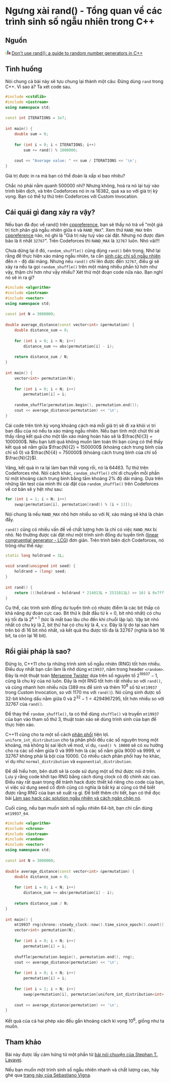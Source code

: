 # Ngưng xài rand() - Tổng quan về các trình sinh số ngẫu nhiên trong C++

## Nguồn

<img src="../../../assets/images/codeforces.png" width="16" height="16"/> [Don't use rand(): a guide to random number generators in C++](https://codeforces.com/blog/entry/61587)

## Tình huống

Nói chung cả bài này sẽ tựu chung lại thành một câu: Đừng dùng `rand` trong C++. Vì sao à? Ta xét code sau.


```cpp
#include <cstdlib>
#include <iostream>
using namespace std;

const int ITERATIONS = 1e7;

int main() {
    double sum = 0;

    for (int i = 0; i < ITERATIONS; i++)
        sum += rand() % 1000000;

    cout << "Average value: " << sum / ITERATIONS << '\n';
}
```

Giá trị được in ra mà bạn có thể đoán là xấp xỉ bao nhiêu?

Chắc nó phải nằm quanh 500000 nhỉ? Nhưng không, hoá ra nó lại tuỳ vào trình biên dịch, và trên Codeforces nó in ra 16382, quá xa so với giá trị kỳ vọng. Bạn có thể tự thử trên Codeforces với Custom Invocation.

## Cái quái gì đang xảy ra vậy?

Nếu bạn đã đọc về rand() trên [cppreference](https://en.cppreference.com/w/cpp/numeric/random/rand), bạn sẽ thấy nó trả về "một giá trị tích phân giả ngẫu nhiên giữa `0` và `RAND_MAX`". Xem thử `RAND_MAX` trên [cppreference](https://en.cppreference.com/w/cpp/numeric/random/RAND_MAX) nào, nó ghi là "Giá trị này tuỳ vào cài đặt. Nhưng nó được đảm bảo là ít nhất `32767`". Trên Codeforces thì `RAND_MAX` là `32767` luôn. Nhỏ vãi!!!

Chưa dừng lại ở đó, `random_shuffle()` cũng dùng `rand()` bên trong. Nhớ lại rằng để thực hiện xáo mảng ngẫu nhiên, ta cần [sinh các chỉ số ngẫu nhiên](https://en.wikipedia.org/wiki/Fisher%E2%80%93Yates_shuffle#The_modern_algorithm) đến $n$ - độ dài mảng. Nhưng nếu `rand()` chỉ lên được đến `32767`, điều gì sẽ xảy ra nếu ta gọi `random_shuffle()` trên một mảng nhiều phần tử hơn như vậy, thậm chí hơn như vậy nhiều? Xét thử một đoạn code nữa nào. Bạn nghĩ nó sẽ in ra gì?

```cpp
#include <algorithm>
#include <iostream>
#include <vector>
using namespace std;

const int N = 3000000;

double average_distance(const vector<int> &permutation) {
    double distance_sum = 0;

    for (int i = 0; i < N; i++)
        distance_sum += abs(permutation[i] - i);

    return distance_sum / N;
}

int main() {
    vector<int> permutation(N);

    for (int i = 0; i < N; i++)
        permutation[i] = i;

    random_shuffle(permutation.begin(), permutation.end());
    cout << average_distance(permutation) << '\n';
}
```

Cái code trên tính kỳ vọng khoảng cách mà mỗi giá trị sẽ đi xa khỏi vị trí ban đầu của nó nếu ta xáo mảng ngẫu nhiên. Nếu bạn tính một chút thì sẽ thấy rằng kết quả cho một lần xáo mảng hoàn hảo sẽ là $\frac{N}{3} = 1000000$. Nếu bạn lười quá không muốn làm toán thì bạn cũng có thể thấy kết quả sẽ nằm giữa $\frac{N}{2} = 1500000$ (khoảng cách trung bình của chỉ số $0$) và $\frac{N}{4} = 750000$ (khoảng cách trung bình của chỉ số $\frac{N}{2}$).

Vâng, kết quả in ra lại làm bạn thất vọng rồi, nó là 64463. Tự thử trên Codeforces nhé. Nói cách khác, `random_shuffle()` chỉ di chuyển mỗi phần tử một khoảng cách trung bình bằng tầm khoảng 2% độ dài mảng. Dựa trên những lần test của mình thì cài đặt của `random_shuffle()` trên Codeforces về cơ bản sẽ y hệt như sau:

```cpp
for (int i = 1; i < N; i++)
    swap(permutation[i], permutation[rand() % (i + 1)]);
```

Nói chung là nếu `RAND_MAX` nhỏ hơn nhiều so với $N$, xáo mảng sẽ khá là chán đấy.

`rand()` cũng có nhiều vấn đề về chất lượng hơn là chỉ có việc `RAND_MAX` bị nhỏ. Nó thường được cài đặt như một trình sinh đồng dư tuyến tính ([linear congruential generator - LCG](https://en.wikipedia.org/wiki/Linear_congruential_generator)) đơn giản. Trên trình biên dịch Codeforces, nó trông như thế này:

```cpp
static long holdrand = 1L;

void srand(unsigned int seed) {
    holdrand = (long) seed;
}

int rand() {
    return (((holdrand = holdrand * 214013L + 2531011L) >> 16) & 0x7fff);
}
```

Cụ thể, các trình sinh đồng dư tuyến tính có nhược điểm là các bit thấp có khả năng dự đoán cực cao. Bit thứ k (bắt đầu từ k = 0, bit nhỏ nhất) có chu kỳ tối đa là $2^{k+1}$ (tức là mất bao lâu cho đến khi chuỗi lặp lại). Vậy bit nhỏ nhất có chu kỳ là 2, bit thứ hai có chu kỳ là 4, v.v. Đây là lý do tại sao hàm trên bỏ đi 16 bit nhỏ nhất, và kết quả thu được tối đa là 32767 (nghĩa là bỏ 16 bit, ta còn lại 16 bit).

## Rồi giải pháp là sao?

Đừng lo, C++11 cho ta những trình sinh số ngẫu nhiên (RNG) tốt hơn nhiều. Điều duy nhất bạn cần làm là nhớ dùng `mt19937`, nằm trong header `<random>`. Đây là một thuật toán [Mersenne Twister](https://en.wikipedia.org/wiki/Mersenne_Twister) dựa trên số nguyên tố $2^{19937} - 1$, cũng là chu kỳ của nó luôn. Đây là một RNG tốt hơn rất nhiều so với `rand()`, và cũng nhanh hơn nhiều nữa (389 ms để sinh và thêm $10^8$ số từ `mt19937` trong Custom Invocation, so với 1170 ms với `rand()`). Nó cũng sinh được số 32-bit không dấu nằm giữa $0$ và $2^{32} - 1 = 4294967295$, tốt hơn nhiều so với $32767$ của `rand()`.

Để thay thế `random_shuffle()`, ta có thể dùng `shuffle()` và truyền `mt19937` của bạn vào tham số thứ 3, thuật toán xáo sẽ dùng trình sinh của bạn để thực hiện xáo.

C++11 cũng cho ta một số cách [phân phối](https://en.cppreference.com/w/cpp/numeric/random) tiện lợi. `uniform_int_distribution` cho ta phân phối đều các số nguyên trong một khoảng, mà không bị sai lệch về mod, ví dụ, `rand() % 10000` sẽ có xu hướng cho ra các số nằm giữa 0 và 999 hơn là các số nằm giữa 9000 và 9999, vì 32767 không phải là bội của 10000. Có nhiều cách phân phối hay ho khác, ví dụ như `normal_distribution` và `exponential_distribution`.

Để dễ hiểu hơn, bên dưới sẽ là code sử dụng một số thứ được nói ở trên. Lưu ý rằng code khởi tạo RNG bằng cách dùng clock có độ chính xác cao. Điều này rất quan trọng để tránh hack được thiết kế riêng cho code của bạn, vì việc sử dụng seed cố định cũng có nghĩa là bất kỳ ai cũng có thể biết được rằng RNG của bạn sẽ xuất ra gì. Để biết thêm chi tiết, bạn có thể đọc bài [Làm sao hack các solution ngẫu nhiên và cách ngăn chặn nó](https://codeforces.com/blog/entry/61675).

Cuối cùng, nếu bạn muốn sinh số ngẫu nhiên 64-bit, bạn chỉ cần dùng `mt19937_64`.

```cpp
#include <algorithm>
#include <chrono>
#include <iostream>
#include <random>
#include <vector>
using namespace std;

const int N = 3000000;

double average_distance(const vector<int> &permutation) {
    double distance_sum = 0;

    for (int i = 0; i < N; i++)
        distance_sum += abs(permutation[i] - i);

    return distance_sum / N;
}

int main() {
    mt19937 rng(chrono::steady_clock::now().time_since_epoch().count());
    vector<int> permutation(N);

    for (int i = 0; i < N; i++)
        permutation[i] = i;

    shuffle(permutation.begin(), permutation.end(), rng);
    cout << average_distance(permutation) << '\n';

    for (int i = 0; i < N; i++)
        permutation[i] = i;

    for (int i = 1; i < N; i++)
        swap(permutation[i], permutation[uniform_int_distribution<int>(0, i)(rng)]);

    cout << average_distance(permutation) << '\n';
}
```

Kết quả của cả hai phép xáo đều gần khoảng cách kì vọng $10^6$, giống như ta muốn.

## Tham khảo

Bài này được lấy cảm hứng từ một phần từ [bài nói chuyện của Stephan T. Lavavej](https://channel9.msdn.com/Events/GoingNative/2013/rand-Considered-Harmful).

Nếu bạn muốn một trình sinh số ngẫu nhiên nhanh và chất lượng cao, hãy ghé qua [trang này của Sebastiano Vigna](http://xoshiro.di.unimi.it/).
